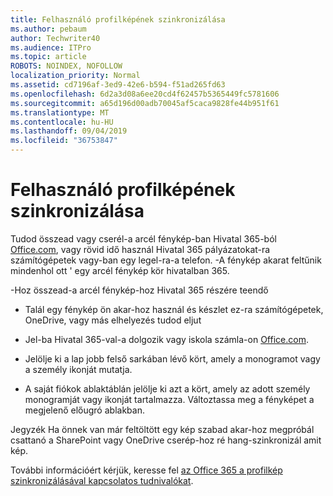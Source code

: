 ```yaml
---
title: Felhasználó profilképének szinkronizálása
ms.author: pebaum
author: Techwriter40
ms.audience: ITPro
ms.topic: article
ROBOTS: NOINDEX, NOFOLLOW
localization_priority: Normal
ms.assetid: cd7196af-3ed9-42e6-b594-f51ad265fd63
ms.openlocfilehash: 6d2a3d08a6ee20cd4f62457b5365449fc5781606
ms.sourcegitcommit: a65d196d00adb70045af5caca9828fe44b951f61
ms.translationtype: MT
ms.contentlocale: hu-HU
ms.lasthandoff: 09/04/2019
ms.locfileid: "36753847"
---
```

# <a name="sync-a-users-profile-picture"></a>Felhasználó profilképének szinkronizálása

Tudod összead vagy cserél-a arcél fénykép-ban Hivatal 365-ból [Office.com](http://www.office.com), vagy rövid idő használ Hivatal 365 pályázatokat-ra számítógépetek vagy-ban egy legel-ra-a telefon. -A fénykép akarat feltűnik mindenhol ott ' egy arcél fénykép kör hivatalban 365.

-Hoz összead-a arcél fénykép-hoz Hivatal 365 részére teendő

- Talál egy fénykép ön akar-hoz használ és készlet ez-ra számítógépetek, OneDrive, vagy más elhelyezés tudod eljut

- Jel-ba Hivatal 365-val-a dolgozik vagy iskola számla-on [Office.com](http://www.office.com).

- Jelölje ki a lap jobb felső sarkában lévő kört, amely a monogramot vagy a személy ikonját mutatja.

- A saját fiókok ablaktáblán jelölje ki azt a kört, amely az adott személy monogramját vagy ikonját tartalmazza. Változtassa meg a fényképet a megjelenő előugró ablakban.

Jegyzék Ha önnek van már feltöltött egy kép szabad akar-hoz megpróbál csattanó a SharePoint vagy OneDrive cserép-hoz ré hang-szinkronizál amit kép.

További információért kérjük, keresse fel [az Office 365 a profilkép szinkronizálásával kapcsolatos tudnivalókat](https://support.office.com/article/information-about-profile-picture-synchronization-in-office-365-20594d76-d054-4af4-a660-401133e3d48a).
